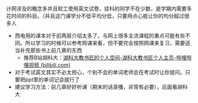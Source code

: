计网涉及的概念多并且软工使用英文试卷，挂科的同学不在少数，是学期内需要多花时间的科目。（并且这门课学分不低平均分低，只要用点心能让你的均分超过很多人

- 西电用的课本对于前两层介绍太多了，与网上很多主流课程的重点可能有些不同。所以学习的时候可以参考网课来看，但不要完全按照网课来复习，需要适当补充那些书上前几章的东西
  - 推荐B站胡科大：[湖科大教书匠的个人空间-湖科大教书匠个人主页-哔哩哔哩视频 (bilibili.com)](https://space.bilibili.com/360996402?spm_id_from=333.337.search-card.all.click)
- 对于考试英文其实不必太担心，个别不会的单词老师会在考试时让你提问。只要把ppt里的单词记会就行了
- 建议学习方法：前几章好好听课（期末的话录播，非常有必要），后面看胡科大